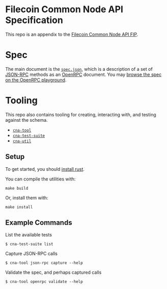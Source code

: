# Filecoin Common Node API Specification

This repo is an appendix to the [Filecoin Common Node API FIP](https://github.com/filecoin-project/FIPs/pull/1027).

# Spec

The main document is the [`spec.json`](./spec.json), which is a description of a
set of [JSON-RPC](https://www.jsonrpc.org/) methods as an [OpenRPC](https://spec.open-rpc.org/)
document.
You may [browse the spec on the OpenRPC playground](https://playground.open-rpc.org/?schemaUrl=https://github.com/ChainSafe/filecoin-common-node-api/raw/main/spec.json).

# Tooling

This repo also contains tooling for creating, interacting with,
and testing against the schema.

- [`cna-tool`](src/tool/README.md)
- [`cna-test-suite`](src/test-suite/README.md)
- [`cna-util`](src/test-suite/README.md)

## Setup

To get started, you should [install rust](https://www.rust-lang.org/tools/install).

You can compile the utilities with:

```
make build
```

Or, install them with:

```
make install
```

## Example Commands

List the available tests

```console
$ cna-test-suite list
```

Capture JSON-RPC calls

```console
$ cna-tool json-rpc capture --help
```

Validate the spec, and perhaps captured calls

```console
$ cna-tool openrpc validate --help
```
